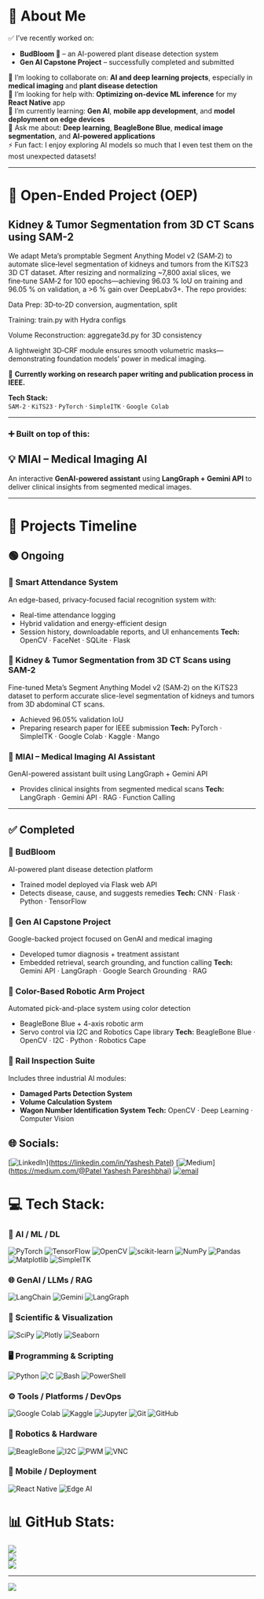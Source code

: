# 💫 About Me  
✅ I’ve recently worked on:  
- **BudBloom 🌱** – an AI-powered plant disease detection system  
- **Gen AI Capstone Project** – successfully completed and submitted  

👥 I’m looking to collaborate on: **AI and deep learning projects**, especially in **medical imaging** and **plant disease detection**  
🤝 I’m looking for help with: **Optimizing on-device ML inference** for my **React Native** app  
🌱 I’m currently learning: **Gen AI**, **mobile app development**, and **model deployment on edge devices**  
💬 Ask me about: **Deep learning**, **BeagleBone Blue**, **medical image segmentation**, and **AI-powered applications**  
⚡ Fun fact: I enjoy exploring AI models so much that I even test them on the most unexpected datasets!

---

# 🧠 Open-Ended Project (OEP)  
## Kidney & Tumor Segmentation from 3D CT Scans using SAM-2  
We adapt Meta’s promptable Segment Anything Model v2 (SAM‑2) to automate slice‑level segmentation of kidneys and tumors from the KiTS23 3D CT dataset. After resizing and normalizing ~7,800 axial slices, we fine‑tune SAM‑2 for 100 epochs—achieving 96.03 % IoU on training and 96.05 % on validation, a >6 % gain over DeepLabv3+. The repo provides:

Data Prep: 3D‑to‑2D conversion, augmentation, split

Training: train.py with Hydra configs

Volume Reconstruction: aggregate3d.py for 3D consistency

A lightweight 3D‑CRF module ensures smooth volumetric masks—demonstrating foundation models’ power in medical imaging.

📝 **Currently working on research paper writing and publication process in IEEE.**

**Tech Stack:**  
`SAM-2` · `KiTS23` · `PyTorch` · `SimpleITK` · `Google Colab`

---

### ➕ Built on top of this:  
## 💡 MIAI – Medical Imaging AI  
An interactive **GenAI-powered assistant** using **LangGraph + Gemini API** to deliver clinical insights from segmented medical images.

---

# 🚀 Projects Timeline

## 🟢 Ongoing

### 🎯 Smart Attendance System

An edge-based, privacy-focused facial recognition system with:

* Real-time attendance logging
* Hybrid validation and energy-efficient design
* Session history, downloadable reports, and UI enhancements
  **Tech:** OpenCV · FaceNet · SQLite · Flask

### 🧠 Kidney & Tumor Segmentation from 3D CT Scans using SAM‑2

Fine-tuned Meta’s Segment Anything Model v2 (SAM‑2) on the KiTS23 dataset to perform accurate slice-level segmentation of kidneys and tumors from 3D abdominal CT scans.

* Achieved 96.05% validation IoU
* Preparing research paper for IEEE submission
  **Tech:** PyTorch · SimpleITK · Google Colab · Kaggle · Mango

### 💬 MIAI – Medical Imaging AI Assistant

GenAI-powered assistant built using LangGraph + Gemini API

* Provides clinical insights from segmented medical scans
  **Tech:** LangGraph · Gemini API · RAG · Function Calling

---

## ✅ Completed

### 🌱 BudBloom

AI-powered plant disease detection platform

* Trained model deployed via Flask web API
* Detects disease, cause, and suggests remedies
  **Tech:** CNN · Flask · Python · TensorFlow

### 🧪 Gen AI Capstone Project

Google-backed project focused on GenAI and medical imaging

* Developed tumor diagnosis + treatment assistant
* Embedded retrieval, search grounding, and function calling
  **Tech:** Gemini API · LangGraph · Google Search Grounding · RAG

### 🤖 Color-Based Robotic Arm Project

Automated pick-and-place system using color detection

* BeagleBone Blue + 4-axis robotic arm
* Servo control via I2C and Robotics Cape library
  **Tech:** BeagleBone Blue · OpenCV · I2C · Python · Robotics Cape

### 🚆 Rail Inspection Suite

Includes three industrial AI modules:

* **Damaged Parts Detection System**
* **Volume Calculation System**
* **Wagon Number Identification System**
  **Tech:** OpenCV · Deep Learning · Computer Vision



## 🌐 Socials:
[![LinkedIn](https://img.shields.io/badge/LinkedIn-%230077B5.svg?logo=linkedin&logoColor=white)]([https://linkedin.com/in/Yashesh Patel](https://www.linkedin.com/in/yashesh-patel-918014280)) [![Medium](https://img.shields.io/badge/Medium-12100E?logo=medium&logoColor=white)]([https://medium.com/@Patel Yashesh Pareshbhai](https://medium.com/@patelyashesh26)) [![email](https://img.shields.io/badge/Email-D14836?logo=gmail&logoColor=white)](mailto:patelyashesh26@gmail.com) 

# 💻 Tech Stack:

### 🧠 AI / ML / DL
![PyTorch](https://img.shields.io/badge/PyTorch-%23EE4C2C.svg?style=for-the-badge&logo=PyTorch&logoColor=white)
![TensorFlow](https://img.shields.io/badge/TensorFlow-%23FF6F00.svg?style=for-the-badge&logo=tensorflow&logoColor=white)
![OpenCV](https://img.shields.io/badge/OpenCV-%23white.svg?style=for-the-badge&logo=opencv&logoColor=white)
![scikit-learn](https://img.shields.io/badge/scikit--learn-F7931E.svg?style=for-the-badge&logo=scikit-learn&logoColor=white)
![NumPy](https://img.shields.io/badge/Numpy-%23013243.svg?style=for-the-badge&logo=numpy&logoColor=white)
![Pandas](https://img.shields.io/badge/Pandas-%23150458.svg?style=for-the-badge&logo=pandas&logoColor=white)
![Matplotlib](https://img.shields.io/badge/Matplotlib-%230077B5.svg?style=for-the-badge&logo=matplotlib&logoColor=white)
![SimpleITK](https://img.shields.io/badge/SimpleITK-blue.svg?style=for-the-badge)

### 🌐 GenAI / LLMs / RAG
![LangChain](https://img.shields.io/badge/LangChain-%23000000.svg?style=for-the-badge&logo=data:image/svg+xml;base64,PHN2Zy...&logoColor=white)
![Gemini](https://img.shields.io/badge/Gemini-4285F4?style=for-the-badge&logo=google&logoColor=white)
![LangGraph](https://img.shields.io/badge/LangGraph-%230088cc.svg?style=for-the-badge)

### 🧪 Scientific & Visualization
![SciPy](https://img.shields.io/badge/SciPy-%230C55A5.svg?style=for-the-badge&logo=scipy&logoColor=white)
![Plotly](https://img.shields.io/badge/Plotly-%233F4F75.svg?style=for-the-badge&logo=plotly&logoColor=white)
![Seaborn](https://img.shields.io/badge/Seaborn-5A6ACF?style=for-the-badge)

### 🖥️ Programming & Scripting
![Python](https://img.shields.io/badge/python-3670A0?style=for-the-badge&logo=python&logoColor=ffdd54)
![C](https://img.shields.io/badge/C-%2300599C.svg?style=for-the-badge&logo=c&logoColor=white)
![Bash](https://img.shields.io/badge/Bash-%23121011.svg?style=for-the-badge&logo=gnu-bash&logoColor=white)
![PowerShell](https://img.shields.io/badge/PowerShell-%235391FE.svg?style=for-the-badge&logo=powershell&logoColor=white)

### ⚙️ Tools / Platforms / DevOps
![Google Colab](https://img.shields.io/badge/Google%20Colab-F9AB00?style=for-the-badge&logo=googlecolab&logoColor=white)
![Kaggle](https://img.shields.io/badge/Kaggle-20BEFF?style=for-the-badge&logo=kaggle&logoColor=white)
![Jupyter](https://img.shields.io/badge/Jupyter-F37626.svg?style=for-the-badge&logo=Jupyter&logoColor=white)
![Git](https://img.shields.io/badge/Git-%23F05033.svg?style=for-the-badge&logo=git&logoColor=white)
![GitHub](https://img.shields.io/badge/GitHub-%23121011.svg?style=for-the-badge&logo=github&logoColor=white)

### 🤖 Robotics & Hardware
![BeagleBone](https://img.shields.io/badge/BeagleBone%20Blue-000000?style=for-the-badge&logo=raspberrypi&logoColor=white)
![I2C](https://img.shields.io/badge/I2C-009688?style=for-the-badge)
![PWM](https://img.shields.io/badge/PWM-673AB7?style=for-the-badge)
![VNC](https://img.shields.io/badge/VNC-2196F3?style=for-the-badge)

### 📱 Mobile / Deployment
![React Native](https://img.shields.io/badge/React_Native-20232A?style=for-the-badge&logo=react&logoColor=61DAFB)
![Edge AI](https://img.shields.io/badge/Edge%20AI-4CAF50?style=for-the-badge)


# 📊 GitHub Stats:
![](https://github-readme-stats.vercel.app/api?username=yashesh-patel&theme=dark&hide_border=false&include_all_commits=false&count_private=false)<br/>
![](https://nirzak-streak-stats.vercel.app/?user=yashesh-patel&theme=dark&hide_border=false)<br/>
![](https://github-readme-stats.vercel.app/api/top-langs/?username=yashesh-patel&theme=dark&hide_border=false&include_all_commits=false&count_private=false&layout=compact)

---
[![](https://visitcount.itsvg.in/api?id=yashesh-patel&icon=0&color=0)](https://visitcount.itsvg.in)
